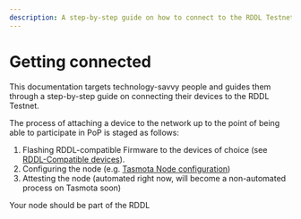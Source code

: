 ```yaml
---
description: A step-by-step guide on how to connect to the RDDL Testnet.
---
```


# Getting connected

This documentation targets technology-savvy people and guides them through a step-by-step guide on connecting their devices to the RDDL Testnet.

The process of attaching a device to the network up to the point of being able to participate in PoP is staged as follows:

1. Flashing RDDL-compatible Firmware to the devices of choice (see [RDDL-Compatible devices](https://docs.rddl.io/rddl-network/supported-hardware/rddl-compatible-devices)).
2. Configuring the node (e.g. [Tasmota Node configuration](../use-cases/tasmoda-node-configuration.md))
3. Attesting the node (automated right now, will become a non-automated process on Tasmota soon)

Your node should be part of the RDDL

